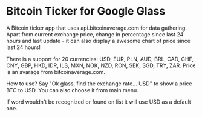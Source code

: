Bitcoin Ticker for Google Glass
===================

A Bitcoin ticker app that uses api.bitcoinaverage.com for data gathering.
Apart from current exchange price, change in percentage since last 24 hours and last update - it can also display a awesome chart of price since last 24 hours!


There is a support for 20 currencies: USD, EUR, PLN, AUD, BRL, CAD, CHF, CNY, GBP, HKD, IDR, ILS, MXN, NOK, NZD, RON, SEK, SGD, TRY, ZAR. Price is an avarage from bitcoinaverage.com.


How to use?
Say "Ok glass, find the exchange rate... USD" to show a price BTC to USD. You can also choose it from main menu. 

If word wouldn't be recognized or found on list it will use USD as a default one.
